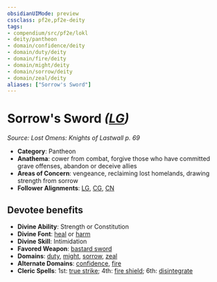 ```yaml
---
obsidianUIMode: preview
cssclass: pf2e,pf2e-deity
tags:
- compendium/src/pf2e/lokl
- deity/pantheon
- domain/confidence/deity
- domain/duty/deity
- domain/fire/deity
- domain/might/deity
- domain/sorrow/deity
- domain/zeal/deity
aliases: ["Sorrow's Sword"]
---
```

# Sorrow's Sword *([LG](rules/traits/lg-b1.md "Lawful Good Alignment Trait"))*  
*Source: Lost Omens: Knights of Lastwall p. 69*  

- **Category**: Pantheon
- **Anathema**: cower from combat, forgive those who have committed grave offenses, abandon or deceive allies
- **Areas of Concern**: vengeance, reclaiming lost homelands, drawing strength from sorrow
- **Follower Alignments**: [LG](rules/traits/lg-b1.md "Lawful Good Alignment Trait"), [CG](rules/traits/cg-b1.md "Chaotic Good Alignment Trait"), [CN](rules/traits/cn-b1.md "Chaotic Neutral Alignment Trait")

## Devotee benefits

- **Divine Ability**: Strength or Constitution
- **Divine Font**: [heal](heal.md) or [harm](harm.md)
- **Divine Skill**: Intimidation
- **Favored Weapon**: [bastard sword](bastard-sword.md)
- **Domains**: [duty](Reference/Compendium/Setting/domains.md#Duty), [might](Reference/Compendium/Setting/domains.md#Might), [sorrow](Reference/Compendium/Setting/domains.md#Sorrow), [zeal](Reference/Compendium/Setting/domains.md#Zeal)
- **Alternate Domains**: [confidence](Reference/Compendium/Setting/domains.md#Confidence), [fire](Reference/Compendium/Setting/domains.md#Fire)
- **Cleric Spells**: 1st: [true strike](true-strike.md); 4th: [fire shield](fire-shield.md); 6th: [disintegrate](disintegrate.md)